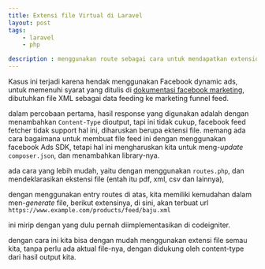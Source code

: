 ```yaml
---
title: Extensi file Virtual di Laravel
layout: post
tags:
    - laravel
    - php

description : menggunakan route sebagai cara untuk mendapatkan extension file virtual
---
```


Kasus ini terjadi karena hendak menggunakan Facebook dynamic ads, untuk memenuhi syarat yang ditulis di [dokumentasi facebook marketing](https://developers.facebook.com/docs/marketing-api/dynamic-product-ads/product-catalog), dibutuhkan file XML sebagai data feeding ke marketing funnel feed.

dalam percobaan pertama, hasil response yang digunakan adalah dengan menambahkan `Content-Type` dioutput, tapi ini tidak cukup, facebook feed fetcher tidak support hal ini, diharuskan berupa ektensi file. memang ada cara bagaimana untuk membuat file feed ini dengan menggunakan facebook Ads SDK, tetapi hal ini mengharuskan kita untuk meng-_update_ `composer.json`, dan menambahkan library-nya.

ada cara yang lebih mudah, yaitu dengan menggunakan `routes.php`, dan mendeklarasikan ekstensi file (entah itu pdf, xml, csv dan lainnya),

<script src="https://gist.github.com/dedenf/56c9a236e5f6ae04c516a88895448ed9.js"></script>

dengan menggunakan entry routes di atas, kita memiliki kemudahan dalam men-_generate_ file, berikut extensinya, di sini, akan terbuat url `https://www.example.com/products/feed/baju.xml`

ini mirip dengan yang dulu pernah diimplementasikan di codeigniter.

dengan cara ini kita bisa dengan mudah menggunakan extensi file semau kita, tanpa perlu ada aktual file-nya, dengan didukung oleh content-type dari hasil output kita.
